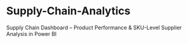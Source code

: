 # Supply-Chain-Analytics
Supply Chain Dashboard – Product Performance &amp; SKU-Level Supplier Analysis in Power BI
